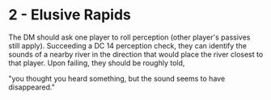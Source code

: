 # 2 - Elusive Rapids

The DM should ask one player to roll perception (other player's passives still apply). Succeeding a DC 14 perception check, they can identify the sounds of a nearby river in the direction that would place the river closest to that player. Upon failing, they should be roughly told, 

"you thought you heard something, but the sound seems to have disappeared."